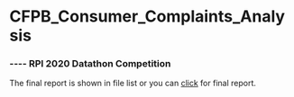 # CFPB_Consumer_Complaints_Analysis
###  ---- RPI 2020 Datathon Competition

The final report is shown in file list or you can [click](https://github.com/DwayneLi/CFPB_Consumer_Complaints_Analysis/raw/master/CFPB_Complaints_Final_Report%20Team7.pdf) for final report.

